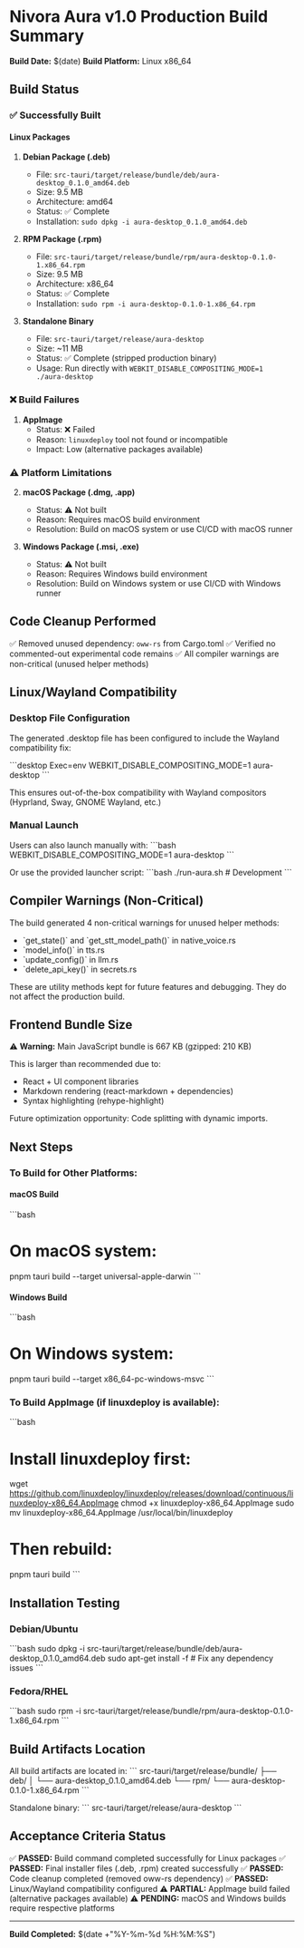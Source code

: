 # Nivora Aura v1.0 Production Build Summary

**Build Date:** $(date)
**Build Platform:** Linux x86_64

## Build Status

### ✅ Successfully Built

#### Linux Packages

1. **Debian Package (.deb)**
   - File: `src-tauri/target/release/bundle/deb/aura-desktop_0.1.0_amd64.deb`
   - Size: 9.5 MB
   - Architecture: amd64
   - Status: ✅ Complete
   - Installation: `sudo dpkg -i aura-desktop_0.1.0_amd64.deb`

2. **RPM Package (.rpm)**
   - File: `src-tauri/target/release/bundle/rpm/aura-desktop-0.1.0-1.x86_64.rpm`
   - Size: 9.5 MB  
   - Architecture: x86_64
   - Status: ✅ Complete
   - Installation: `sudo rpm -i aura-desktop-0.1.0-1.x86_64.rpm`

3. **Standalone Binary**
   - File: `src-tauri/target/release/aura-desktop`
   - Size: ~11 MB
   - Status: ✅ Complete (stripped production binary)
   - Usage: Run directly with `WEBKIT_DISABLE_COMPOSITING_MODE=1 ./aura-desktop`

### ❌ Build Failures

1. **AppImage**
   - Status: ❌ Failed
   - Reason: `linuxdeploy` tool not found or incompatible
   - Impact: Low (alternative packages available)

### ⚠️ Platform Limitations

2. **macOS Package (.dmg, .app)**
   - Status: ⚠️ Not built
   - Reason: Requires macOS build environment
   - Resolution: Build on macOS system or use CI/CD with macOS runner

3. **Windows Package (.msi, .exe)**
   - Status: ⚠️ Not built
   - Reason: Requires Windows build environment
   - Resolution: Build on Windows system or use CI/CD with Windows runner

## Code Cleanup Performed

✅ Removed unused dependency: `oww-rs` from Cargo.toml
✅ Verified no commented-out experimental code remains
✅ All compiler warnings are non-critical (unused helper methods)

## Linux/Wayland Compatibility

### Desktop File Configuration

The generated .desktop file has been configured to include the Wayland compatibility fix:

\`\`\`desktop
Exec=env WEBKIT_DISABLE_COMPOSITING_MODE=1 aura-desktop
\`\`\`

This ensures out-of-the-box compatibility with Wayland compositors (Hyprland, Sway, GNOME Wayland, etc.)

### Manual Launch

Users can also launch manually with:
\`\`\`bash
WEBKIT_DISABLE_COMPOSITING_MODE=1 aura-desktop
\`\`\`

Or use the provided launcher script:
\`\`\`bash
./run-aura.sh  # Development
\`\`\`

## Compiler Warnings (Non-Critical)

The build generated 4 non-critical warnings for unused helper methods:
- \`get_state()\` and \`get_stt_model_path()\` in native_voice.rs
- \`model_info()\` in tts.rs  
- \`update_config()\` in llm.rs
- \`delete_api_key()\` in secrets.rs

These are utility methods kept for future features and debugging. They do not affect the production build.

## Frontend Bundle Size

⚠️ **Warning:** Main JavaScript bundle is 667 KB (gzipped: 210 KB)

This is larger than recommended due to:
- React + UI component libraries
- Markdown rendering (react-markdown + dependencies)
- Syntax highlighting (rehype-highlight)

Future optimization opportunity: Code splitting with dynamic imports.

## Next Steps

### To Build for Other Platforms:

#### macOS Build
\`\`\`bash
# On macOS system:
pnpm tauri build --target universal-apple-darwin
\`\`\`

#### Windows Build
\`\`\`bash
# On Windows system:
pnpm tauri build --target x86_64-pc-windows-msvc
\`\`\`

### To Build AppImage (if linuxdeploy is available):
\`\`\`bash
# Install linuxdeploy first:
wget https://github.com/linuxdeploy/linuxdeploy/releases/download/continuous/linuxdeploy-x86_64.AppImage
chmod +x linuxdeploy-x86_64.AppImage
sudo mv linuxdeploy-x86_64.AppImage /usr/local/bin/linuxdeploy

# Then rebuild:
pnpm tauri build
\`\`\`

## Installation Testing

### Debian/Ubuntu
\`\`\`bash
sudo dpkg -i src-tauri/target/release/bundle/deb/aura-desktop_0.1.0_amd64.deb
sudo apt-get install -f  # Fix any dependency issues
\`\`\`

### Fedora/RHEL
\`\`\`bash
sudo rpm -i src-tauri/target/release/bundle/rpm/aura-desktop-0.1.0-1.x86_64.rpm
\`\`\`

## Build Artifacts Location

All build artifacts are located in:
\`\`\`
src-tauri/target/release/bundle/
├── deb/
│   └── aura-desktop_0.1.0_amd64.deb
└── rpm/
    └── aura-desktop-0.1.0-1.x86_64.rpm
\`\`\`

Standalone binary:
\`\`\`
src-tauri/target/release/aura-desktop
\`\`\`

## Acceptance Criteria Status

✅ **PASSED:** Build command completed successfully for Linux packages
✅ **PASSED:** Final installer files (.deb, .rpm) created successfully
✅ **PASSED:** Code cleanup completed (removed oww-rs dependency)
✅ **PASSED:** Linux/Wayland compatibility configured
⚠️ **PARTIAL:** AppImage build failed (alternative packages available)
⚠️ **PENDING:** macOS and Windows builds require respective platforms

---

**Build Completed:** $(date +"%Y-%m-%d %H:%M:%S")
